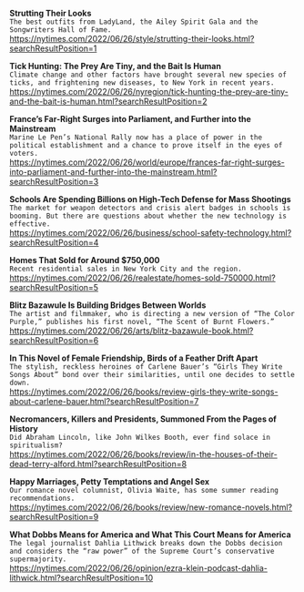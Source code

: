 **Strutting Their Looks**\
`The best outfits from LadyLand, the Ailey Spirit Gala and the Songwriters Hall of Fame.`\
https://nytimes.com/2022/06/26/style/strutting-their-looks.html?searchResultPosition=1

**Tick Hunting: The Prey Are Tiny, and the Bait Is Human**\
`Climate change and other factors have brought several new species of ticks, and frightening new diseases, to New York in recent years.`\
https://nytimes.com/2022/06/26/nyregion/tick-hunting-the-prey-are-tiny-and-the-bait-is-human.html?searchResultPosition=2

**France’s Far-Right Surges into Parliament, and Further into the Mainstream**\
`Marine Le Pen’s National Rally now has a place of power in the political establishment and a chance to prove itself in the eyes of voters.`\
https://nytimes.com/2022/06/26/world/europe/frances-far-right-surges-into-parliament-and-further-into-the-mainstream.html?searchResultPosition=3

**Schools Are Spending Billions on High-Tech Defense for Mass Shootings**\
`The market for weapon detectors and crisis alert badges in schools is booming. But there are questions about whether the new technology is effective.`\
https://nytimes.com/2022/06/26/business/school-safety-technology.html?searchResultPosition=4

**Homes That Sold for Around $750,000**\
`Recent residential sales in New York City and the region.`\
https://nytimes.com/2022/06/26/realestate/homes-sold-750000.html?searchResultPosition=5

**Blitz Bazawule Is Building Bridges Between Worlds**\
`The artist and filmmaker, who is directing a new version of “The Color Purple,” publishes his first novel, “The Scent of Burnt Flowers.”`\
https://nytimes.com/2022/06/26/arts/blitz-bazawule-book.html?searchResultPosition=6

**In This Novel of Female Friendship, Birds of a Feather Drift Apart**\
`The stylish, reckless heroines of Carlene Bauer’s “Girls They Write Songs About” bond over their similarities, until one decides to settle down.`\
https://nytimes.com/2022/06/26/books/review-girls-they-write-songs-about-carlene-bauer.html?searchResultPosition=7

**Necromancers, Killers and Presidents, Summoned From the Pages of History**\
`Did Abraham Lincoln, like John Wilkes Booth, ever find solace in spiritualism?`\
https://nytimes.com/2022/06/26/books/review/in-the-houses-of-their-dead-terry-alford.html?searchResultPosition=8

**Happy Marriages, Petty Temptations and Angel Sex**\
`Our romance novel columnist, Olivia Waite, has some summer reading recommendations.`\
https://nytimes.com/2022/06/26/books/review/new-romance-novels.html?searchResultPosition=9

**What Dobbs Means for America and What This Court Means for America**\
`The legal journalist Dahlia Lithwick breaks down the Dobbs decision and considers the “raw power” of the Supreme Court’s conservative supermajority.`\
https://nytimes.com/2022/06/26/opinion/ezra-klein-podcast-dahlia-lithwick.html?searchResultPosition=10

